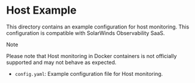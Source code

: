 # Host Example

This directory contains an example configuration for host monitoring. This configuration is compatible with SolarWinds Observability SaaS.

> [!NOTE]
> Please note that Host monitoring in Docker containers is not officially supported and may not behave as expected.

- `config.yaml`: Example configuration file for Host monitoring.
